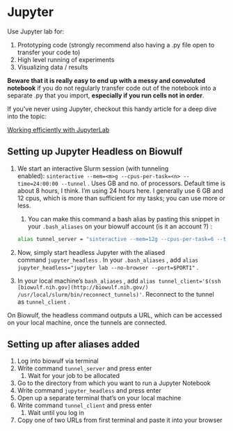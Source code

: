 # Jupyter

Use Jupyter lab for:

1. Prototyping code (strongly recommend also having a .py file open to transfer your code to)
2. High level running of experiments
3. Visualizing data / results

**Beware that it is really easy to end up with a messy and convoluted notebook** if you do not regularly transfer code out of the notebook into a separate .py that you import, **especially if you run cells not in order**.

If you've never using Jupyter, checkout this handy article for a deep dive into the topic:

[Working efficiently with JupyterLab](https://florianwilhelm.info/2018/11/working_efficiently_with_jupyter_lab/)


## Setting up Jupyter Headless on Biowulf

1. We start an interactive Slurm session (with tunneling enabled): `sinteractive --mem=<m>g --cpus-per-task=<n> --time=24:00:00 --tunnel` . Uses <m> GB and <n> no. of processors. Default time is about 8 hours, I think. I’m using 24 hours here. I generally use 6 GB and 12 cpus, which is more than sufficient for my tasks; you can use more or less.
    1. You can make this command a bash alias by pasting this snippet in your `.bash_aliases` on your biowulf account (is it an account ?) :
    
    ```bash
    alias tunnel_server = "sinteractive --mem=12g --cpus-per-task=6 --time=24:00:00 --tunnel"
    ```
    
2. Now, simply start headless Jupyter with the aliased command `jupyter_headless` . In your `.bash_aliases` , add `alias jupyter_headless="jupyter lab --no-browser --port=$PORT1"` .
3. In your local machine’s `bash_aliases` , add `alias tunnel_client='$(ssh [biowulf.nih.gov](http://biowulf.nih.gov/) /usr/local/slurm/bin/reconnect_tunnels)'`. Reconnect to the tunnel as `tunnel_client` .

On Biowulf, the headless command outputs a URL, which can be accessed on your local machine, once the tunnels are connected.

## Setting up after aliases added

1. Log into biowulf via terminal
2. Write command `tunnel_server` and press enter
    1. Wait for your job to be allocated
3. Go to the directory from which you want to run a Jupyter Notebook 
4. Write command `jupyter_headless` and press enter
5. Open up a separate terminal that’s on your local machine
6. Write command `tunnel_client` and press enter
    1. Wait until you log in
7. Copy one of two URLs from first terminal and paste it into your browser